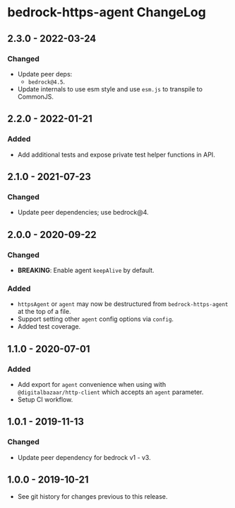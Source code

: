 # bedrock-https-agent ChangeLog

## 2.3.0 - 2022-03-24

### Changed
- Update peer deps:
  - `bedrock@4.5`.
- Update internals to use esm style and use `esm.js` to
  transpile to CommonJS.

## 2.2.0 - 2022-01-21

### Added
- Add additional tests and expose private test helper functions in API.

## 2.1.0 - 2021-07-23

### Changed
- Update peer dependencies; use bedrock@4.

## 2.0.0 - 2020-09-22

### Changed
- **BREAKING**: Enable agent `keepAlive` by default.

### Added
- `httpsAgent` or `agent` may now be destructured from `bedrock-https-agent`
  at the top of a file.
- Support setting other `agent` config options via `config`.
- Added test coverage.

## 1.1.0 - 2020-07-01

### Added
- Add export for `agent` convenience when using with
  `@digitalbazaar/http-client` which accepts an `agent` parameter.
- Setup CI workflow.

## 1.0.1 - 2019-11-13

### Changed
- Update peer dependency for bedrock v1 - v3.

## 1.0.0 - 2019-10-21

- See git history for changes previous to this release.
